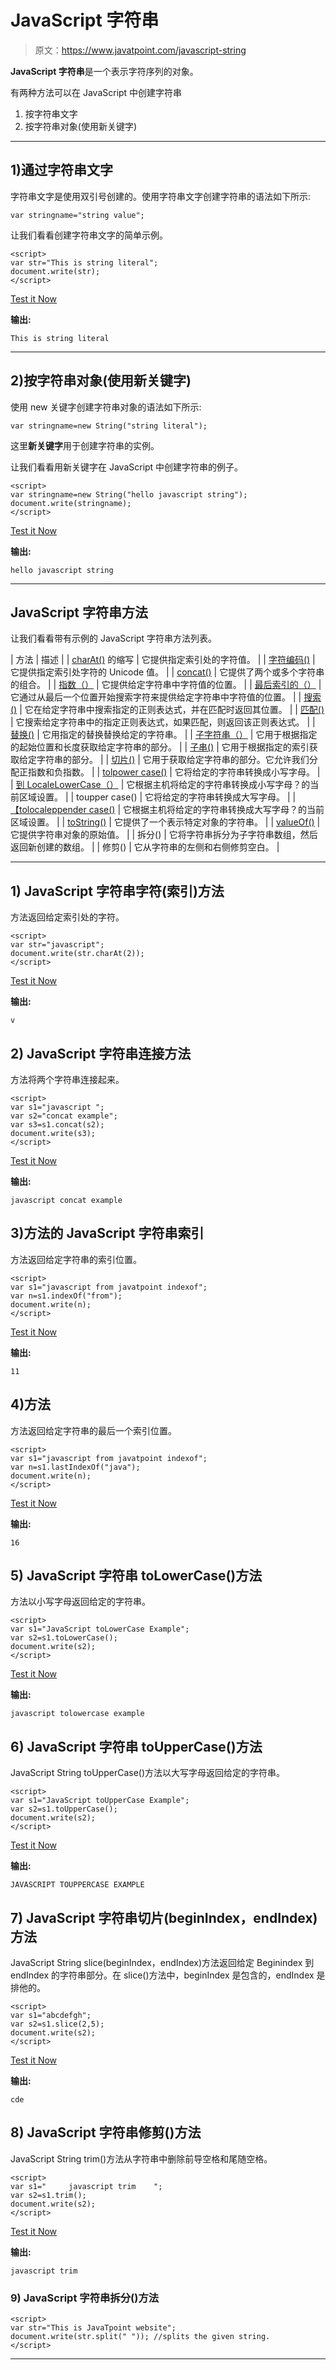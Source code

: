 # JavaScript 字符串

> 原文：<https://www.javatpoint.com/javascript-string>

**JavaScript 字符串**是一个表示字符序列的对象。

有两种方法可以在 JavaScript 中创建字符串

1.  按字符串文字
2.  按字符串对象(使用新关键字)

* * *

## 1)通过字符串文字

字符串文字是使用双引号创建的。使用字符串文字创建字符串的语法如下所示:

```
var stringname="string value";

```

让我们看看创建字符串文字的简单示例。

```
<script>
var str="This is string literal";
document.write(str);
</script>

```

[Test it Now](https://www.javatpoint.com/oprweb/test.jsp?filename=jsstring1)

**输出:**

```
This is string literal

```

* * *

## 2)按字符串对象(使用新关键字)

使用 new 关键字创建字符串对象的语法如下所示:

```
var stringname=new String("string literal");

```

这里**新关键字**用于创建字符串的实例。

让我们看看用新关键字在 JavaScript 中创建字符串的例子。

```
<script>
var stringname=new String("hello javascript string");
document.write(stringname);
</script>

```

[Test it Now](https://www.javatpoint.com/oprweb/test.jsp?filename=jsstring2)

**输出:**

```
hello javascript string

```

* * *

## JavaScript 字符串方法

让我们看看带有示例的 JavaScript 字符串方法列表。

| 方法 | 描述 |
| [charAt()](javascript-string-charat-method) 的缩写 | 它提供指定索引处的字符值。 |
| [字符编码()](javascript-string-charcodeat-method) | 它提供指定索引处字符的 Unicode 值。 |
| [concat()](javascript-string-concat-method) | 它提供了两个或多个字符串的组合。 |
| [指数（）](javascript-string-indexof-method) | 它提供给定字符串中字符值的位置。 |
| [最后索引的（）](javascript-string-lastindexof-method) | 它通过从最后一个位置开始搜索字符来提供给定字符串中字符值的位置。 |
| [搜索()](javascript-string-search-method) | 它在给定字符串中搜索指定的正则表达式，并在匹配时返回其位置。 |
| [匹配()](javascript-string-match-method) | 它搜索给定字符串中的指定正则表达式，如果匹配，则返回该正则表达式。 |
| [替换()](javascript-string-replace-method) | 它用指定的替换替换给定的字符串。 |
| [子字符串（）](javascript-string-substr-method) | 它用于根据指定的起始位置和长度获取给定字符串的部分。 |
| [子串()](javascript-string-substring-method) | 它用于根据指定的索引获取给定字符串的部分。 |
| [切片()](javascript-string-slice-method) | 它用于获取给定字符串的部分。它允许我们分配正指数和负指数。 |
| [tolpower case()](javascript-string-tolowercase-method) | 它将给定的字符串转换成小写字母。 |
| [到 LocaleLowerCase（）](javascript-string-tolocalelowercase-method) | 它根据主机将给定的字符串转换成小写字母？的当前区域设置。 |
| toupper case() | 它将给定的字符串转换成大写字母。 |
| [【tolocaleppender case()](javascript-string-tolocaleuppercase-method) | 它根据主机将给定的字符串转换成大写字母？的当前区域设置。 |
| [toString()](javascript-string-tostring-method) | 它提供了一个表示特定对象的字符串。 |
| [valueOf()](javascript-string-valueof-method) | 它提供字符串对象的原始值。 |
| 拆分() | 它将字符串拆分为子字符串数组，然后返回新创建的数组。 |
| 修剪() | 它从字符串的左侧和右侧修剪空白。 |

* * *

## 1) JavaScript 字符串字符(索引)方法

方法返回给定索引处的字符。

```
<script>
var str="javascript";
document.write(str.charAt(2));
</script>

```

[Test it Now](https://www.javatpoint.com/oprweb/test.jsp?filename=jsstringmethod1)

**输出:**

```
v

```

## 2) JavaScript 字符串连接方法

方法将两个字符串连接起来。

```
<script>
var s1="javascript ";
var s2="concat example";
var s3=s1.concat(s2);
document.write(s3);
</script>

```

[Test it Now](https://www.javatpoint.com/oprweb/test.jsp?filename=jsstringmethod2)

**输出:**

```
javascript concat example

```

## 3)方法的 JavaScript 字符串索引

方法返回给定字符串的索引位置。

```
<script>
var s1="javascript from javatpoint indexof";
var n=s1.indexOf("from");
document.write(n);
</script>

```

[Test it Now](https://www.javatpoint.com/oprweb/test.jsp?filename=jsstringmethod3)

**输出:**

```
11

```

## 4)方法

方法返回给定字符串的最后一个索引位置。

```
<script>
var s1="javascript from javatpoint indexof";
var n=s1.lastIndexOf("java");
document.write(n);
</script>

```

[Test it Now](https://www.javatpoint.com/oprweb/test.jsp?filename=jsstringmethod4)

**输出:**

```
16

```

## 5) JavaScript 字符串 toLowerCase()方法

方法以小写字母返回给定的字符串。

```
<script>
var s1="JavaScript toLowerCase Example";
var s2=s1.toLowerCase();
document.write(s2);
</script>

```

[Test it Now](https://www.javatpoint.com/oprweb/test.jsp?filename=jsstringmethod5)

**输出:**

```
javascript tolowercase example

```

## 6) JavaScript 字符串 toUpperCase()方法

JavaScript String toUpperCase()方法以大写字母返回给定的字符串。

```
<script>
var s1="JavaScript toUpperCase Example";
var s2=s1.toUpperCase();
document.write(s2);
</script>

```

[Test it Now](https://www.javatpoint.com/oprweb/test.jsp?filename=jsstringmethod6)

**输出:**

```
JAVASCRIPT TOUPPERCASE EXAMPLE

```

## 7) JavaScript 字符串切片(beginIndex，endIndex)方法

JavaScript String slice(beginIndex，endIndex)方法返回给定 Beginindex 到 endIndex 的字符串部分。在 slice()方法中，beginIndex 是包含的，endIndex 是排他的。

```
<script>
var s1="abcdefgh";
var s2=s1.slice(2,5);
document.write(s2);
</script>

```

[Test it Now](https://www.javatpoint.com/oprweb/test.jsp?filename=jsstringmethod7)

**输出:**

```
cde

```

## 8) JavaScript 字符串修剪()方法

JavaScript String trim()方法从字符串中删除前导空格和尾随空格。

```
<script>
var s1="     javascript trim    ";
var s2=s1.trim();
document.write(s2);
</script>

```

[Test it Now](https://www.javatpoint.com/oprweb/test.jsp?filename=jsstringmethod8)

**输出:**

```
javascript trim

```

### 9) JavaScript 字符串拆分()方法

```
<script>
var str="This is JavaTpoint website";
document.write(str.split(" ")); //splits the given string.
</script>

```

* * *